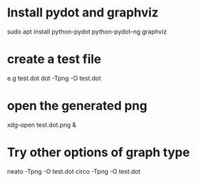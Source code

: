 # Install pydot and graphviz  
sudo apt install python-pydot python-pydot-ng graphviz 

# create a test file  
e.g test.dot 
dot -Tpng -O test.dot
# open the generated png
xdg-open test.dot.png &
# Try other options of graph type
neato -Tpng -O test.dot
circo -Tpng -O test.dot
